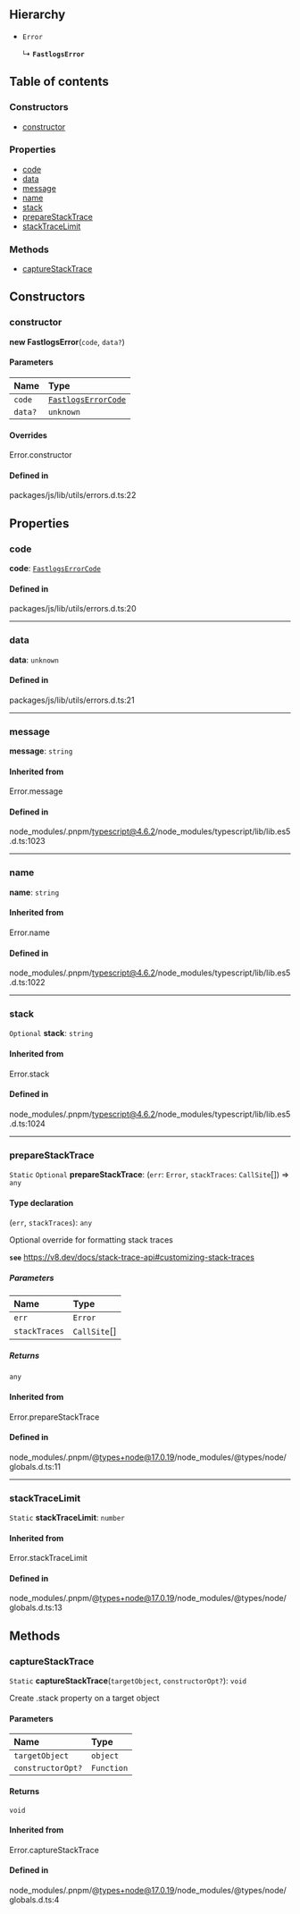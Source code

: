 ## Hierarchy

- `Error`

  ↳ **`FastlogsError`**

## Table of contents

### Constructors

- [constructor](FastlogsError.md#constructor)

### Properties

- [code](FastlogsError.md#code)
- [data](FastlogsError.md#data)
- [message](FastlogsError.md#message)
- [name](FastlogsError.md#name)
- [stack](FastlogsError.md#stack)
- [prepareStackTrace](FastlogsError.md#preparestacktrace)
- [stackTraceLimit](FastlogsError.md#stacktracelimit)

### Methods

- [captureStackTrace](FastlogsError.md#capturestacktrace)

## Constructors

### constructor

**new FastlogsError**(`code`, `data?`)

#### Parameters

| Name    | Type                                           |
| :------ | :--------------------------------------------- |
| `code`  | [`FastlogsErrorCode`](../types/FastlogsErrorCode.md) |
| `data?` | `unknown`                                      |

#### Overrides

Error.constructor

#### Defined in

packages/js/lib/utils/errors.d.ts:22

## Properties

### code

**code**: [`FastlogsErrorCode`](../types/FastlogsErrorCode.md)

#### Defined in

packages/js/lib/utils/errors.d.ts:20

---

### data

**data**: `unknown`

#### Defined in

packages/js/lib/utils/errors.d.ts:21

---

### message

**message**: `string`

#### Inherited from

Error.message

#### Defined in

node_modules/.pnpm/typescript@4.6.2/node_modules/typescript/lib/lib.es5.d.ts:1023

---

### name

**name**: `string`

#### Inherited from

Error.name

#### Defined in

node_modules/.pnpm/typescript@4.6.2/node_modules/typescript/lib/lib.es5.d.ts:1022

---

### stack

`Optional` **stack**: `string`

#### Inherited from

Error.stack

#### Defined in

node_modules/.pnpm/typescript@4.6.2/node_modules/typescript/lib/lib.es5.d.ts:1024

---

### prepareStackTrace

`Static` `Optional` **prepareStackTrace**: (`err`: `Error`, `stackTraces`: `CallSite`[]) => `any`

#### Type declaration

(`err`, `stackTraces`): `any`

Optional override for formatting stack traces

**`see`** https://v8.dev/docs/stack-trace-api#customizing-stack-traces

##### Parameters

| Name          | Type         |
| :------------ | :----------- |
| `err`         | `Error`      |
| `stackTraces` | `CallSite`[] |

##### Returns

`any`

#### Inherited from

Error.prepareStackTrace

#### Defined in

node_modules/.pnpm/@types+node@17.0.19/node_modules/@types/node/globals.d.ts:11

---

### stackTraceLimit

`Static` **stackTraceLimit**: `number`

#### Inherited from

Error.stackTraceLimit

#### Defined in

node_modules/.pnpm/@types+node@17.0.19/node_modules/@types/node/globals.d.ts:13

## Methods

### captureStackTrace

`Static` **captureStackTrace**(`targetObject`, `constructorOpt?`): `void`

Create .stack property on a target object

#### Parameters

| Name              | Type       |
| :---------------- | :--------- |
| `targetObject`    | `object`   |
| `constructorOpt?` | `Function` |

#### Returns

`void`

#### Inherited from

Error.captureStackTrace

#### Defined in

node_modules/.pnpm/@types+node@17.0.19/node_modules/@types/node/globals.d.ts:4
